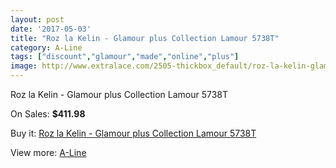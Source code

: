 ```yaml
---
layout: post
date: '2017-05-03'
title: "Roz la Kelin - Glamour plus Collection Lamour 5738T"
category: A-Line
tags: ["discount","glamour","made","online","plus"]
image: http://www.extralace.com/2505-thickbox_default/roz-la-kelin-glamour-plus-collection-lamour-5738t.jpg
---
```

Roz la Kelin - Glamour plus Collection Lamour 5738T

On Sales: **$411.98**
<a href="https://www.extralace.com/a-line/1185-roz-la-kelin-glamour-plus-collection-lamour-5738t.html"><amp-img layout="responsive" width="600" height="600" src="//www.extralace.com/2505-thickbox_default/roz-la-kelin-glamour-plus-collection-lamour-5738t.jpg" alt="Roz la Kelin - Glamour plus Collection Lamour 5738T 0" /></a>
<a href="https://www.extralace.com/a-line/1185-roz-la-kelin-glamour-plus-collection-lamour-5738t.html"><amp-img layout="responsive" width="600" height="600" src="//www.extralace.com/2506-thickbox_default/roz-la-kelin-glamour-plus-collection-lamour-5738t.jpg" alt="Roz la Kelin - Glamour plus Collection Lamour 5738T 1" /></a>

Buy it: [Roz la Kelin - Glamour plus Collection Lamour 5738T](https://www.extralace.com/a-line/1185-roz-la-kelin-glamour-plus-collection-lamour-5738t.html "Roz la Kelin - Glamour plus Collection Lamour 5738T")

View more: [A-Line](https://www.extralace.com/2-a-line "A-Line")